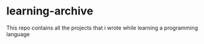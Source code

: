 # learning-archive
This repo contains all the projects that i wrote while learning a programming language
